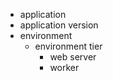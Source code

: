 - application
- application version
- environment
    - environment tier
        - web server
        - worker